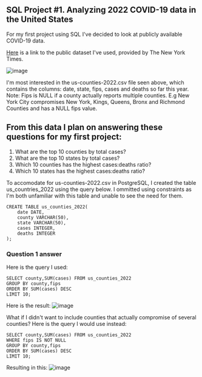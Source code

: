 ## SQL Project #1. Analyzing 2022 COVID-19 data in the United States

For my first project using SQL I've decided to look at publicly available COVID-19 data.

[Here](https://github.com/nytimes/covid-19-data) is a link to the public dataset I've used, provided by The New York Times.

![image](https://user-images.githubusercontent.com/105367716/169653225-ddd37ebd-b429-487e-b96d-d43e1bec5758.png)

I'm most interested in the us-counties-2022.csv file seen above, which contains the columns: date, state, fips, cases and deaths so far this year. Note: Fips is NULL if a county actually reports multiple counties. E.g New York City compromises New York, Kings, Queens, Bronx and Richmond Counties and has a NULL fips value.

## From this data I plan on answering these questions for my first project:
1. What are the top 10 counties by total cases?
2. What are the top 10 states by total cases?
3. Which 10 counties has the highest cases:deaths ratio?
4. Which 10 states has the highest cases:deaths ratio?

To accomodate for us-counties-2022.csv in PostgreSQL, I created the table us_countries_2022 using the query below. I ommitted using constraints as I'm both unfamiliar with this table and unable to see the need for them.
```
CREATE TABLE us_counties_2022(
    date DATE,
    county VARCHAR(50),
    state VARCHAR(50),
    cases INTEGER,
    deaths INTEGER
);
```

### Question 1 answer
Here is the query I used:
```
SELECT county,SUM(cases) FROM us_counties_2022
GROUP BY county,fips
ORDER BY SUM(cases) DESC
LIMIT 10;
```
Here is the result:
![image](https://user-images.githubusercontent.com/105367716/169654401-f7a5d863-b47e-4cba-9009-6e6135d2ee3c.png)

What if I didn't want to include counties that actually compromise of several counties? Here is the query I would use instead:
```
SELECT county,SUM(cases) FROM us_counties_2022
WHERE fips IS NOT NULL
GROUP BY county,fips
ORDER BY SUM(cases) DESC
LIMIT 10;
```

Resulting in this:
![image](https://user-images.githubusercontent.com/105367716/169654554-e86f74f4-a93c-4b1a-98c9-89d8bdb60fe3.png)
